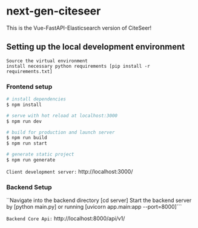 # next-gen-citeseer
This is the Vue-FastAPI-Elasticsearch version of CiteSeer!

## Setting up the local development environment

```
Source the virtual environment
install necessary python requirements [pip install -r requirements.txt]
```
### Frontend setup
```bash
# install dependencies
$ npm install

# serve with hot reload at localhost:3000
$ npm run dev

# build for production and launch server
$ npm run build
$ npm run start

# generate static project
$ npm run generate
```
`Client development server:` http://localhost:3000/

### Backend Setup
``Navigate into the backend directory [cd server]
Start the backend server by [python main.py]
or running [uvicorn app.main:app --port=8000]```

`Backend Core Api:` http://localhost:8000/api/v1/
